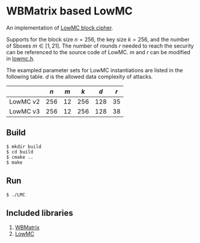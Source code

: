 # WBMatrix based LowMC

An implementation of [LowMC block cipher](https://eprint.iacr.org/2016/687).

Supports for the block size $n=256$, the key
size $k=256$, and the number of Sboxes $m\in[1,21]$. The number of rounds $r$ needed to reach the security can be referenced to the source code of LowMC. $m$ and $r$ can be modified in [lowmc.h](https://github.com/Nexus-TYF/WBMatrix-based-LowMC/blob/main/include/lowmc.h).

The exampled parameter sets for LowMC instantiations are listed in the following table. $d$ is the allowed data complexity of attacks.

|     | $n$  | $m$  | $k$  | $d$  | $r$  |
|  ----  | ----  | ----  | ----  | ----  | ----  |
| LowMC v2  | 256 | 12  | 256  | 128  | 35  |
| LowMC v3  | 256 | 12  | 256  | 128  | 38  |

## Build

```
$ mkdir build
$ cd build
$ cmake ..
$ make
```

## Run

```
$ ./LMC
```

## Included libraries
1. [WBMatrix](https://github.com/Nexus-TYF/WBMatrix)<br>
2. [LowMC](https://github.com/LowMC/lowmc)<br>
